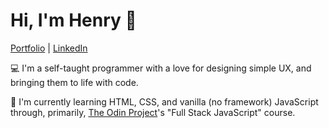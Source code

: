 # Hi, I'm Henry 👋
[Portfolio](https://henrylin.io) | [LinkedIn](https://www.linkedin.com/in/henrylin03/)

💻 I'm a self-taught programmer with a love for designing simple UX, and bringing them to life with code. 

📖 I'm currently learning HTML, CSS, and vanilla (no framework) JavaScript through, primarily, [The Odin Project](https://www.theodinproject.com/)'s "Full Stack JavaScript" course.
